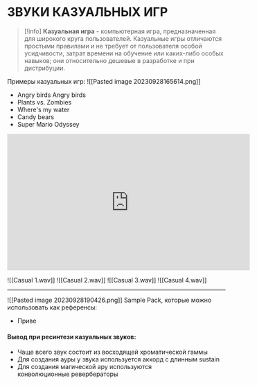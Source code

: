 # **ЗВУКИ** КАЗУАЛЬНЫХ ИГР
 >[!info]
 >**Казуальная игра** - компьютерная игра, предназначенная для широкого круга пользователей. Казуальные игры отличаются простыми правилами и не требует от пользователя особой усидчивости, затрат времени на обучение или каких-либо особых навыков; они относительно дешевые в разработке и при дистрибуции.  
 
 Примеры казуальных игр:
![[Pasted image 20230928165614.png]]
- Angry birds Angry birds
- Plants vs. Zombies
- Where's my water
- Candy bears
- Super Mario Odyssey
<p align="center"> <iframe width="560" height="315" src="https://www.youtube.com/embed/5kcdRBHM7kM?si=C7ucyoC-Mrk3ZpRW" title="YouTube video player" frameborder="0" allow="accelerometer; autoplay; clipboard-write; encrypted-media; gyroscope; picture-in-picture; web-share" allowfullscreen></iframe></p>

![[Casual 1.wav]]
![[Casual 2.wav]]
![[Casual 3.wav]]
![[Casual 4.wav]]

---
![[Pasted image 20230928190426.png]]
Sample Pack, которые можно использовать как референсы:
- Приве

#### Вывод при ресинтези казуальных звуков:
- Чаще всего звук состоит из восходящей хроматической гаммы 
- Для создания ауры у звука используется аккорд с длинным sustain
- Для создания магической ару используются конволюционные ревербераторы


